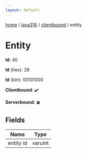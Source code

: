 ```yaml
---
layout: default
---
```


[home](/)  /  [java316](/protocol/java316)  /  [clientbound](/protocol/java316/clientbound)  /  entity

# Entity

**Id**: 40

**Id** (hex): 28

**Id** (bin): 00101000

**Clientbound**: ✔️

**Serverbound**: ✖️

## Fields

Name | Type
---|---
entity id | varuint
